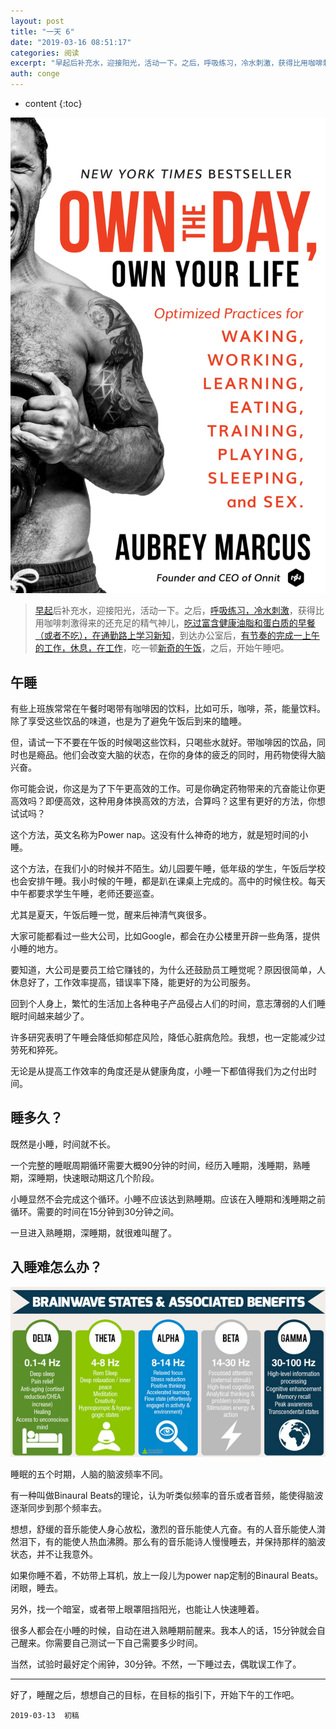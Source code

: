 ```yaml
---
layout: post
title: "一天 6"
date: "2019-03-16 08:51:17"
categories: 阅读
excerpt: "早起后补充水，迎接阳光，活动一下。之后，呼吸练习，冷水刺激，获得比用咖啡刺激得来的还充足的精气神儿，吃过富含健康油脂和蛋白质的早餐（或者不吃），..."
auth: conge
---
```

* content
{:toc}

![《Own the day, Own your life》](/assets/images/阅读/118382-0e0f7f91dcb7cdec.png)

> [早起](https://www.jianshu.com/p/3494e6862f33)后补充水，迎接阳光，活动一下。之后，[呼吸练习，冷水刺激](https://www.jianshu.com/p/468305d5c1cf)，获得比用咖啡刺激得来的还充足的精气神儿，[吃过富含健康油脂和蛋白质的早餐（或者不吃），在通勤路上学习新知](https://www.jianshu.com/p/1e9af2923bc8)，到达办公室后，[有节奏的完成一上午的工作，休息，在工作](https://www.jianshu.com/p/944abc2bb347)，吃一顿[新奇的午饭](https://www.jianshu.com/p/308dc9778da6)，之后，开始午睡吧。

## 午睡

有些上班族常常在午餐时喝带有咖啡因的饮料，比如可乐，咖啡，茶，能量饮料。除了享受这些饮品的味道，也是为了避免午饭后到来的瞌睡。

但，请试一下不要在午饭的时候喝这些饮料，只喝些水就好。带咖啡因的饮品，同时也是瘾品。他们会改变大脑的状态，在你的身体的疲乏的同时，用药物使得大脑兴奋。

你可能会说，你这是为了下午更高效的工作。可是你确定药物带来的亢奋能让你更高效吗？即便高效，这种用身体换高效的方法，合算吗？这里有更好的方法，你想试试吗？

这个方法，英文名称为Power nap。这没有什么神奇的地方，就是短时间的小睡。

这个方法，在我们小的时候并不陌生。幼儿园要午睡，低年级的学生，午饭后学校也会安排午睡。我小时候的午睡，都是趴在课桌上完成的。高中的时候住校。每天中午都要求学生午睡，老师还要巡查。

尤其是夏天，午饭后睡一觉，醒来后神清气爽很多。

大家可能都看过一些大公司，比如Google，都会在办公楼里开辟一些角落，提供小睡的地方。

要知道，大公司是要员工给它赚钱的，为什么还鼓励员工睡觉呢？原因很简单，人休息好了，工作效率提高，错误率下降，能更好的为公司服务。

回到个人身上，繁忙的生活加上各种电子产品侵占人们的时间，意志薄弱的人们睡眠时间越来越少了。

许多研究表明了午睡会降低抑郁症风险，降低心脏病危险。我想，也一定能减少过劳死和猝死。

无论是从提高工作效率的角度还是从健康角度，小睡一下都值得我们为之付出时间。

## 睡多久？

既然是小睡，时间就不长。

一个完整的睡眠周期循环需要大概90分钟的时间，经历入睡期，浅睡期，熟睡期，深睡期，快速眼动期这几个阶段。

小睡显然不会完成这个循环。小睡不应该达到熟睡期。应该在入睡期和浅睡期之前循环。需要的时间在15分钟到30分钟之间。

一旦进入熟睡期，深睡期，就很难叫醒了。

## 入睡难怎么办？

![](/assets/images/阅读/118382-d3fe0818a4f3b84f.png)

睡眠的五个时期，人脑的脑波频率不同。

有一种叫做Binaural Beats的理论，认为听类似频率的音乐或者音频，能使得脑波逐渐同步到那个频率去。

想想，舒缓的音乐能使人身心放松，激烈的音乐能使人亢奋。有的人音乐能使人潸然泪下，有的能使人热血沸腾。那么有的音乐能诗人慢慢睡去，并保持那样的脑波状态，并不让我意外。

如果你睡不着，不妨带上耳机，放上一段儿为power nap定制的Binaural Beats。闭眼，睡去。

另外，找一个暗室，或者带上眼罩阻挡阳光，也能让人快速睡着。

很多人都会在小睡的时候，自动在进入熟睡期前醒来。我本人的话，15分钟就会自己醒来。你需要自己测试一下自己需要多少时间。

当然，试验时最好定个闹钟，30分钟。不然，一下睡过去，偶耽误工作了。

----

好了，睡醒之后，想想自己的目标，在目标的指引下，开始下午的工作吧。





```
2019-03-13  初稿
```
